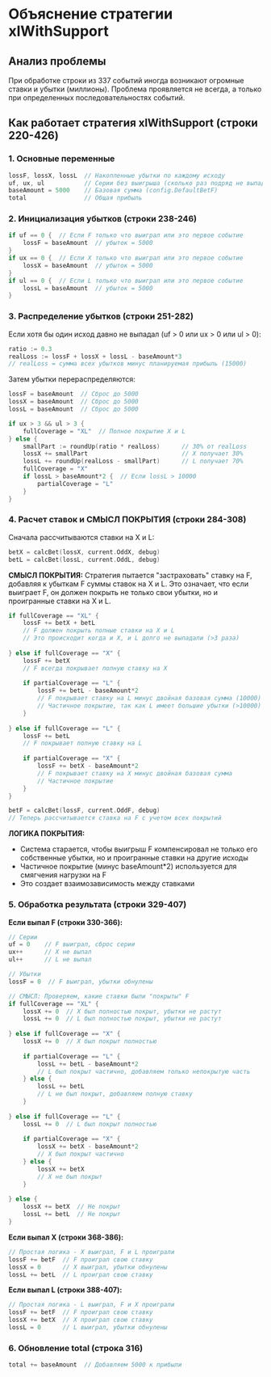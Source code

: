 # Объяснение стратегии xlWithSupport

## Анализ проблемы

При обработке строки из 337 событий иногда возникают огромные ставки и убытки (миллионы). Проблема проявляется не всегда, а только при определенных последовательностях событий.

## Как работает стратегия xlWithSupport (строки 220-426)

### 1. Основные переменные

```go
lossF, lossX, lossL  // Накопленные убытки по каждому исходу
uf, ux, ul           // Серии без выигрыша (сколько раз подряд не выпадал исход)
baseAmount = 5000    // Базовая сумма (config.DefaultBetF)
total                // Общая прибыль
```

### 2. Инициализация убытков (строки 238-246)

```go
if uf == 0 {  // Если F только что выиграл или это первое событие
    lossF = baseAmount  // убыток = 5000
}
if ux == 0 {  // Если X только что выиграл или это первое событие
    lossX = baseAmount  // убыток = 5000
}
if ul == 0 {  // Если L только что выиграл или это первое событие
    lossL = baseAmount  // убыток = 5000
}
```

### 3. Распределение убытков (строки 251-282)

Если хотя бы один исход давно не выпадал (uf > 0 или ux > 0 или ul > 0):

```go
ratio := 0.3
realLoss := lossF + lossX + lossL - baseAmount*3
// realLoss = сумма всех убытков минус планируемая прибыль (15000)
```

Затем убытки перераспределяются:
```go
lossF = baseAmount  // Сброс до 5000
lossX = baseAmount  // Сброс до 5000
lossL = baseAmount  // Сброс до 5000

if ux > 3 && ul > 3 {
    fullCoverage = "XL"  // Полное покрытие X и L
} else {
    smallPart := roundUp(ratio * realLoss)      // 30% от realLoss
    lossX += smallPart                          // X получает 30%
    lossL += roundUp(realLoss - smallPart)      // L получает 70%
    fullCoverage = "X"
    if lossL > baseAmount*2 {  // Если lossL > 10000
        partialCoverage = "L"
    }
}
```

### 4. Расчет ставок и СМЫСЛ ПОКРЫТИЯ (строки 284-308)

Сначала рассчитываются ставки на X и L:
```go
betX = calcBet(lossX, current.OddX, debug)
betL = calcBet(lossL, current.OddL, debug)
```

**СМЫСЛ ПОКРЫТИЯ:** Стратегия пытается "застраховать" ставку на F, добавляя к убыткам F суммы ставок на X и L. Это означает, что если выиграет F, он должен покрыть не только свои убытки, но и проигранные ставки на X и L.

```go
if fullCoverage == "XL" {
    lossF += betX + betL
    // F должен покрыть полные ставки на X и L
    // Это происходит когда и X, и L долго не выпадали (>3 раза)
    
} else if fullCoverage == "X" {
    lossF += betX
    // F всегда покрывает полную ставку на X
    
    if partialCoverage == "L" {
        lossF += betL - baseAmount*2
        // F покрывает ставку на L минус двойная базовая сумма (10000)
        // Частичное покрытие, так как L имеет большие убытки (>10000)
    }
    
} else if fullCoverage == "L" {
    lossF += betL
    // F покрывает полную ставку на L
    
    if partialCoverage == "X" {
        lossF += betX - baseAmount*2
        // F покрывает ставку на X минус двойная базовая сумма
        // Частичное покрытие
    }
}

betF = calcBet(lossF, current.OddF, debug)
// Теперь рассчитывается ставка на F с учетом всех покрытий
```

**ЛОГИКА ПОКРЫТИЯ:**
- Система старается, чтобы выигрыш F компенсировал не только его собственные убытки, но и проигранные ставки на другие исходы
- Частичное покрытие (минус baseAmount*2) используется для смягчения нагрузки на F
- Это создает взаимозависимость между ставками

### 5. Обработка результата (строки 329-407)

**Если выпал F (строки 330-366):**
```go
// Серии
uf = 0    // F выиграл, сброс серии
ux++      // X не выпал
ul++      // L не выпал

// Убытки
lossF = 0  // F выиграл, убытки обнулены

// СМЫСЛ: Проверяем, какие ставки были "покрыты" F
if fullCoverage == "XL" {
    lossX += 0  // X был полностью покрыт, убытки не растут
    lossL += 0  // L был полностью покрыт, убытки не растут
    
} else if fullCoverage == "X" {
    lossX += 0  // X был покрыт полностью
    
    if partialCoverage == "L" {
        lossL += betL - baseAmount*2  
        // L был покрыт частично, добавляем только непокрытую часть
    } else {
        lossL += betL  
        // L не был покрыт, добавляем полную ставку
    }
    
} else if fullCoverage == "L" {
    lossL += 0  // L был покрыт полностью
    
    if partialCoverage == "X" {
        lossX += betX - baseAmount*2  
        // X был покрыт частично
    } else {
        lossX += betX  
        // X не был покрыт
    }
    
} else {
    lossX += betX  // Не покрыт
    lossL += betL  // Не покрыт
}
```

**Если выпал X (строки 368-386):**
```go
// Простая логика - X выиграл, F и L проиграли
lossF += betF  // F проиграл свою ставку
lossX = 0      // X выиграл, убытки обнулены
lossL += betL  // L проиграл свою ставку
```

**Если выпал L (строки 388-407):**
```go
// Простая логика - L выиграл, F и X проиграли
lossF += betF  // F проиграл свою ставку
lossX += betX  // X проиграл свою ставку
lossL = 0      // L выиграл, убытки обнулены
```

### 6. Обновление total (строка 316)

```go
total += baseAmount  // Добавляем 5000 к прибыли
```